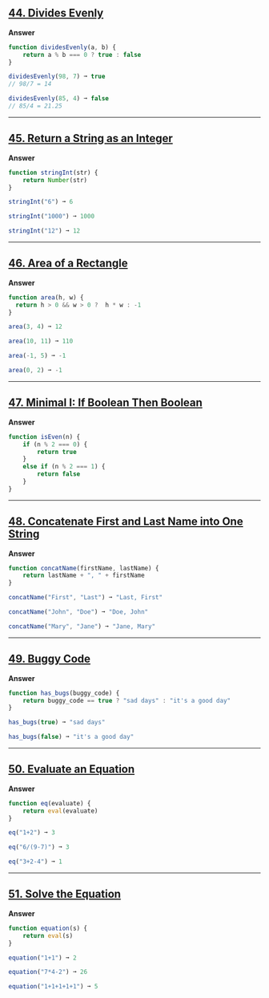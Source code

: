 ## [44. Divides Evenly](https://edabit.com/challenge/JfB9mWmbwYHbupxCB)

**Answer**

```js
function dividesEvenly(a, b) {
	return a % b === 0 ? true : false
}

dividesEvenly(98, 7) ➞ true
// 98/7 = 14

dividesEvenly(85, 4) ➞ false
// 85/4 = 21.25

```
---

## [45. Return a String as an Integer](https://edabit.com/challenge/rGsgEswWuW339yNxY)

**Answer**

```js
function stringInt(str) {
	return Number(str)
}

stringInt("6") ➞ 6

stringInt("1000") ➞ 1000

stringInt("12") ➞ 12

```
---

## [46. Area of a Rectangle](https://edabit.com/challenge/g6b9HqkXqWu6GpfTo)

**Answer**

```js
function area(h, w) {
  return h > 0 && w > 0 ?  h * w : -1
}

area(3, 4) ➞ 12

area(10, 11) ➞ 110

area(-1, 5) ➞ -1

area(0, 2) ➞ -1

```
---

## [47. Minimal I: If Boolean Then Boolean](https://edabit.com/challenge/nEdLGbAZQ5LaiumP6)

**Answer**

```js
function isEven(n) {
	if (n % 2 === 0) {
		return true
	}
	else if (n % 2 === 1) {
		return false
	}
}

```
---

## [48. Concatenate First and Last Name into One String](https://edabit.com/challenge/RQwdZmtrW8mCnuCMN)

**Answer**

```js
function concatName(firstName, lastName) {
	return lastName + ", " + firstName
}

concatName("First", "Last") ➞ "Last, First"

concatName("John", "Doe") ➞ "Doe, John"

concatName("Mary", "Jane") ➞ "Jane, Mary"

```
---

## [49. Buggy Code](https://edabit.com/challenge/r2MbSxquAGPnDkjQx)

**Answer**

```js
function has_bugs(buggy_code) {
	return buggy_code == true ? "sad days" : "it's a good day"
}

has_bugs(true) ➞ "sad days"

has_bugs(false) ➞ "it's a good day"

```
---
## [50. Evaluate an Equation](https://edabit.com/challenge/n2bFd2enCnHJkTwsK)

**Answer**

```js
function eq(evaluate) {
	return eval(evaluate)
}

eq("1+2") ➞ 3

eq("6/(9-7)") ➞ 3

eq("3+2-4") ➞ 1

```
---

## [51. Solve the Equation](https://edabit.com/challenge/X6PDfNfJwcB4TkQuQ)

**Answer**

```js
function equation(s) {
	return eval(s)
}

equation("1+1") ➞ 2

equation("7*4-2") ➞ 26

equation("1+1+1+1+1") ➞ 5

```